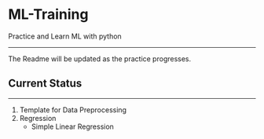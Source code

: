 # ML-Training
Practice and Learn ML with python
***
The Readme will be updated as the practice progresses.

## Current Status
***
1. Template for Data Preprocessing
2. Regression
   *  Simple Linear Regression

